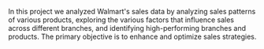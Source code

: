 In this project we analyzed Walmart's sales data by analyzing sales patterns of various products, exploring the various factors that influence sales across different branches, and identifying high-performing branches and products. The primary objective is to enhance and optimize sales strategies.
